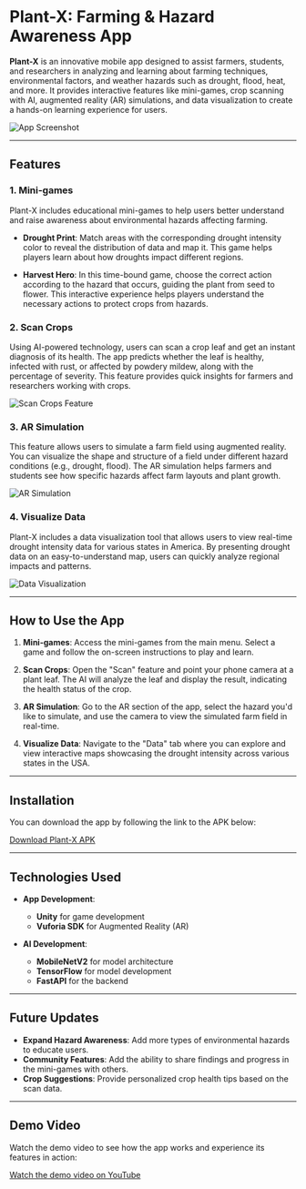 # Plant-X: Farming & Hazard Awareness App

**Plant-X** is an innovative mobile app designed to assist farmers, students, and researchers in analyzing and learning about farming techniques, environmental factors, and weather hazards such as drought, flood, heat, and more. It provides interactive features like mini-games, crop scanning with AI, augmented reality (AR) simulations, and data visualization to create a hands-on learning experience for users.

![App Screenshot](path_to_image/plant_x_screenshot.png)
 
---

## Features

### 1. **Mini-games**
   Plant-X includes educational mini-games to help users better understand and raise awareness about environmental hazards affecting farming. 

   - **Drought Print**: Match areas with the corresponding drought intensity color to reveal the distribution of data and map it. This game helps players learn about how droughts impact different regions.
   
   - **Harvest Hero**: In this time-bound game, choose the correct action according to the hazard that occurs, guiding the plant from seed to flower. This interactive experience helps players understand the necessary actions to protect crops from hazards.

### 2. **Scan Crops**
   Using AI-powered technology, users can scan a crop leaf and get an instant diagnosis of its health. The app predicts whether the leaf is healthy, infected with rust, or affected by powdery mildew, along with the percentage of severity. This feature provides quick insights for farmers and researchers working with crops.

   ![Scan Crops Feature](path_to_image/scan_crops.png)

### 3. **AR Simulation**
   This feature allows users to simulate a farm field using augmented reality. You can visualize the shape and structure of a field under different hazard conditions (e.g., drought, flood). The AR simulation helps farmers and students see how specific hazards affect farm layouts and plant growth.

   ![AR Simulation](path_to_image/ar_simulation.png)

### 4. **Visualize Data**
   Plant-X includes a data visualization tool that allows users to view real-time drought intensity data for various states in America. By presenting drought data on an easy-to-understand map, users can quickly analyze regional impacts and patterns.

   ![Data Visualization](path_to_image/data_visualization.png)

---

## How to Use the App

1. **Mini-games**: Access the mini-games from the main menu. Select a game and follow the on-screen instructions to play and learn.
   
2. **Scan Crops**: Open the "Scan" feature and point your phone camera at a plant leaf. The AI will analyze the leaf and display the result, indicating the health status of the crop.

3. **AR Simulation**: Go to the AR section of the app, select the hazard you'd like to simulate, and use the camera to view the simulated farm field in real-time.

4. **Visualize Data**: Navigate to the "Data" tab where you can explore and view interactive maps showcasing the drought intensity across various states in the USA.

---

## Installation

You can download the app by following the link to the APK below:

[Download Plant-X APK](#)

---

## Technologies Used

- **App Development**:  
   - **Unity** for game development  
   - **Vuforia SDK** for Augmented Reality (AR)

- **AI Development**:  
   - **MobileNetV2** for model architecture  
   - **TensorFlow** for model development  
   - **FastAPI** for the backend

---

## Future Updates

- **Expand Hazard Awareness**: Add more types of environmental hazards to educate users.
- **Community Features**: Add the ability to share findings and progress in the mini-games with others.
- **Crop Suggestions**: Provide personalized crop health tips based on the scan data.

---

## Demo Video

Watch the demo video to see how the app works and experience its features in action:

[Watch the demo video on YouTube](https://www.youtube.com/watch?v=your_video_id)
